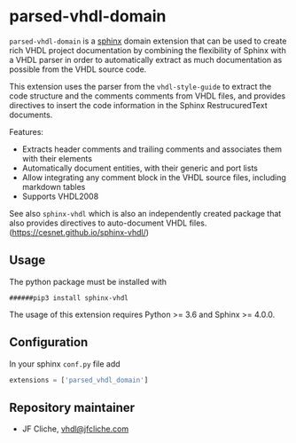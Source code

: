 # parsed-vhdl-domain


`parsed-vhdl-domain` is a [sphinx](https://www.sphinx-doc.org/) domain extension that can be used to create rich VHDL project documentation
by combining the flexibility of Sphinx with a VHDL parser in order to automatically extract as much documentation as possible
from the VHDL source code.

This extension uses the parser from the `vhdl-style-guide`  to extract the code structure and the comments comments from VHDL files,
and provides directives to insert the code information in the Sphinx RestrucuredText documents.

Features:
  - Extracts header comments and trailing comments and associates them with their elements
  - Automatically document entities, with their generic and port lists
  - Allow integrating any comment block in the VHDL source files, including markdown tables
  - Supports VHDL2008


See also `sphinx-vhdl` which is also an independently created package that also provides directives to auto-document VHDL files.
(https://cesnet.github.io/sphinx-vhdl/)

## Usage

The python package must be installed with
```shell
######pip3 install sphinx-vhdl
```

The usage of this extension requires Python >= 3.6 and Sphinx >= 4.0.0.

## Configuration

In your sphinx `conf.py` file add

```python
extensions = ['parsed_vhdl_domain']
```

## Repository maintainer

 - JF Cliche, vhdl@jfcliche.com
